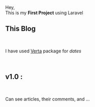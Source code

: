 Hey, <br>
This is my **First Project** using Laravel


## This Blog

<br>

I have used [Verta](https://hekmatinasser.github.io/verta/) package for *dates*

<br>

## v1.0 :

<br>

Can see articles, their comments, and ...


